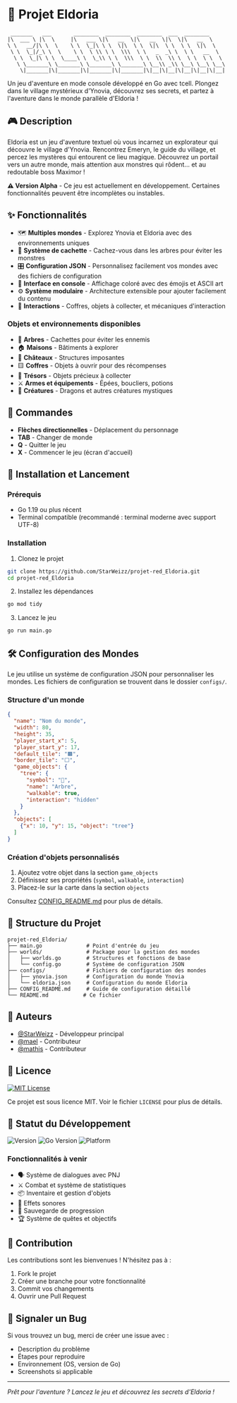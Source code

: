 # 🏰 Projet Eldoria

```
 _______   ___       ________  ________  ________  ___  ________     
|\  ___ \ |\  \     |\   ___ \|\   __  \|\   __  \|\  \|\   __  \    
\ \   __/|\ \  \    \ \  \_|\ \ \  \|\  \ \  \|\  \ \  \ \  \|\  \   
 \ \  \_|/_\ \  \    \ \  \ \\ \ \  \\\  \ \   _  _\ \  \ \   __  \  
  \ \  \_|\ \ \  \____\ \  \_\\ \ \  \\\  \ \  \\  \\ \  \ \  \ \  \ 
   \ \_______\ \_______\ \_______\ \_______\ \__\\ _\\ \__\ \__\ \__\
    \|_______|\|_______|\|_______|\|_______|\|__|\|__|\|__|\|__|\|__|
```

Un jeu d'aventure en mode console développé en Go avec tcell. Plongez dans le village mystérieux d'Ynovia, découvrez ses secrets, et partez à l'aventure dans le monde parallèle d'Eldoria !

## 🎮 Description

Eldoria est un jeu d'aventure textuel où vous incarnez un explorateur qui découvre le village d'Ynovia. Rencontrez Emeryn, le guide du village, et percez les mystères qui entourent ce lieu magique. Découvrez un portail vers un autre monde, mais attention aux monstres qui rôdent... et au redoutable boss Maximor !

**⚠️ Version Alpha** - Ce jeu est actuellement en développement. Certaines fonctionnalités peuvent être incomplètes ou instables.

## ✨ Fonctionnalités

- 🗺️ **Multiples mondes** - Explorez Ynovia et Eldoria avec des environnements uniques
- 🌳 **Système de cachette** - Cachez-vous dans les arbres pour éviter les monstres
- 🎛️ **Configuration JSON** - Personnalisez facilement vos mondes avec des fichiers de configuration
- 🎨 **Interface en console** - Affichage coloré avec des émojis et ASCII art
- ⚙️ **Système modulaire** - Architecture extensible pour ajouter facilement du contenu
- 🎯 **Interactions** - Coffres, objets à collecter, et mécaniques d'interaction

### Objets et environnements disponibles

- 🌳 **Arbres** - Cachettes pour éviter les ennemis
- 🏠 **Maisons** - Bâtiments à explorer
- 🏰 **Châteaux** - Structures imposantes
- 🟨 **Coffres** - Objets à ouvrir pour des récompenses
- 💎 **Trésors** - Objets précieux à collecter
- ⚔️ **Armes et équipements** - Épées, boucliers, potions
- 🐉 **Créatures** - Dragons et autres créatures mystiques

## 🎯 Commandes

- **Flèches directionnelles** - Déplacement du personnage
- **TAB** - Changer de monde
- **Q** - Quitter le jeu
- **X** - Commencer le jeu (écran d'accueil)

## 🚀 Installation et Lancement

### Prérequis

- Go 1.19 ou plus récent
- Terminal compatible (recommandé : terminal moderne avec support UTF-8)

### Installation

1. Clonez le projet
```bash
git clone https://github.com/StarWeizz/projet-red_Eldoria.git
cd projet-red_Eldoria
```

2. Installez les dépendances
```bash
go mod tidy
```

3. Lancez le jeu
```bash
go run main.go
```

## 🛠️ Configuration des Mondes

Le jeu utilise un système de configuration JSON pour personnaliser les mondes. Les fichiers de configuration se trouvent dans le dossier `configs/`.

### Structure d'un monde

```json
{
  "name": "Nom du monde",
  "width": 80,
  "height": 35,
  "player_start_x": 5,
  "player_start_y": 17,
  "default_tile": "🟫",
  "border_tile": "⬜",
  "game_objects": {
    "tree": {
      "symbol": "🌳",
      "name": "Arbre",
      "walkable": true,
      "interaction": "hidden"
    }
  },
  "objects": [
    {"x": 10, "y": 15, "object": "tree"}
  ]
}
```

### Création d'objets personnalisés

1. Ajoutez votre objet dans la section `game_objects`
2. Définissez ses propriétés (`symbol`, `walkable`, `interaction`)
3. Placez-le sur la carte dans la section `objects`

Consultez [CONFIG_README.md](CONFIG_README.md) pour plus de détails.

## 📁 Structure du Projet

```
projet-red_Eldoria/
├── main.go              # Point d'entrée du jeu
├── worlds/              # Package pour la gestion des mondes
│   ├── worlds.go        # Structures et fonctions de base
│   └── config.go        # Système de configuration JSON
├── configs/             # Fichiers de configuration des mondes
│   ├── ynovia.json      # Configuration du monde Ynovia
│   └── eldoria.json     # Configuration du monde Eldoria
├── CONFIG_README.md     # Guide de configuration détaillé
└── README.md           # Ce fichier
```

## 👥 Auteurs

- [@StarWeizz](https://github.com/StarWeizz) - Développeur principal
- [@mael](https://github.com/StarWeizz) - Contributeur
- [@mathis](https://github.com/StarWeizz) - Contributeur

## 📜 Licence

[![MIT License](https://img.shields.io/badge/License-MIT-green.svg)](https://choosealicense.com/licenses/mit/)

Ce projet est sous licence MIT. Voir le fichier `LICENSE` pour plus de détails.

## 🔄 Statut du Développement

![Version](https://img.shields.io/badge/Version-Alpha-orange)
![Go Version](https://img.shields.io/badge/Go-1.19+-blue)
![Platform](https://img.shields.io/badge/Platform-Cross--Platform-green)

### Fonctionnalités à venir

- 🗣️ Système de dialogues avec PNJ
- ⚔️ Combat et système de statistiques
- 📦 Inventaire et gestion d'objets
- 🎵 Effets sonores
- 💾 Sauvegarde de progression
- 🏆 Système de quêtes et objectifs

## 🤝 Contribution

Les contributions sont les bienvenues ! N'hésitez pas à :

1. Fork le projet
2. Créer une branche pour votre fonctionnalité
3. Commit vos changements
4. Ouvrir une Pull Request

## 🐛 Signaler un Bug

Si vous trouvez un bug, merci de créer une issue avec :
- Description du problème
- Étapes pour reproduire
- Environnement (OS, version de Go)
- Screenshots si applicable

---

*Prêt pour l'aventure ? Lancez le jeu et découvrez les secrets d'Eldoria !*